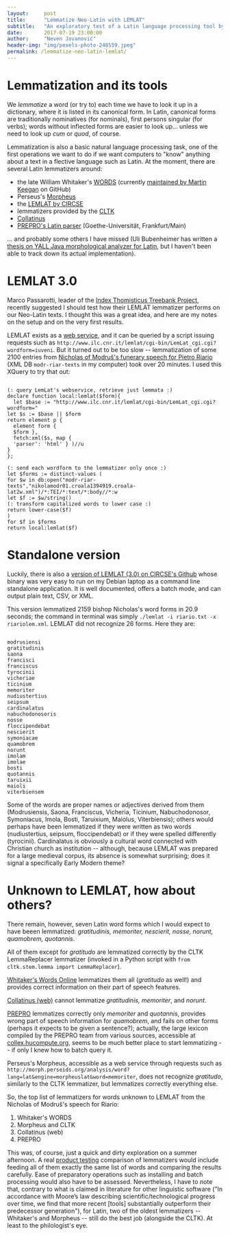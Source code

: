 ```yaml
---
layout:     post
title:      "Lemmatize Neo-Latin with LEMLAT"
subtitle:   "An exploratory test of a Latin language processing tool by CIRCSE"
date:       2017-07-19 23:00:00
author:     "Neven Jovanović"
header-img: "img/pexels-photo-248559.jpeg"
permalink: /lemmatize-neo-latin-lemlat/
---
```


# Lemmatization and its tools

We *lemmatize* a word (or try to) each time we have to look it up in a dictionary, where it is listed in its canonical form. In Latin, canonical forms are traditionally nominatives (for nominals), first persons singular (for verbs); words without inflected forms are easier to look up... unless we need to look up *cum* or *quod*, of course.

Lemmatization is also a basic natural language processing task, one of the first operations we want to do if we want computers to "know" anything about a text in a flective language such as Latin. At the moment, there are several Latin lemmatizers around: 

+ the late William Whitaker's [WORDS](http://mk270.github.io/whitakers-words/index.html) (currently [maintained by Martin Keegan](https://github.com/mk270/whitakers-words) on GitHub) 
+ Perseus's [Morpheus](https://github.com/PerseusDL/morpheus)
+ the [LEMLAT by CIRCSE](https://github.com/CIRCSE/LEMLAT3)
+ lemmatizers provided by the [CLTK](http://cltk.org/)
+ [Collatinus](https://github.com/biblissima/collatinus)
+ [PREPRO's Latin parser](https://prepro.hucompute.org/) (Goethe-Universität, Frankfurt/Main)

... and probably some others I have missed (Uli Bubenheimer has written a [thesis on YALL Java morphological analyzer for Latin](http://athenaeum.libs.uga.edu/handle/10724/20053), but I haven't been able to track down its actual implementation).

# LEMLAT 3.0

Marco Passarotti, leader of the [Index Thomisticus Treebank Project](http://itreebank.marginalia.it/), recently suggested I should test how their LEMLAT lemmatizer performs on our Neo-Latin texts. I thought this was a great idea, and here are my notes on the setup and on the very first results.

LEMLAT exists as a [web service](http://www.ilc.cnr.it/lemlat/lemlat/index.html), and it can be queried by a script issuing requests such as `http://www.ilc.cnr.it/lemlat/cgi-bin/LemLat_cgi.cgi?wordform=iuveni`. But it turned out to be too slow -- lemmatization of some 2100 entries from [Nicholas of Modruš's funerary speech for Pietro Riario](https://github.com/nevenjovanovic/modruski-temrezah) (XML DB `modr-riar-texts` in my computer) took over 20 minutes. I used this XQuery to try that out:

```xquery

(: query LemLat's webservice, retrieve just lemmata :)
declare function local:lemlat($form){
  let $base := "http://www.ilc.cnr.it/lemlat/cgi-bin/LemLat_cgi.cgi?wordform="
let $s := $base || $form
return element p {
  element form {
  $form },
  fetch:xml($s, map {
  'parser': 'html' } )//u
}
};

(: send each wordform to the lemmatizer only once :)
let $forms := distinct-values (
for $w in db:open("modr-riar-texts","nikolamodr01.croala1394919.croala-lat2w.xml")/*:TEI/*:text/*:body//*:w
let $f := $w/string()
(: transform capitalized words to lower case :)
return lower-case($f)
)
for $f in $forms
return local:lemlat($f)

```

# Standalone version

Luckily, there is also a [version of LEMLAT (3.0) on CIRCSE's Github](https://github.com/CIRCSE/LEMLAT3) whose binary was very easy to run on my Debian laptop as a command line standalone application. It is well documented, offers a batch mode, and can output plain text, CSV, or XML.

This version lemmatized 2159 bishop Nicholas's word forms in 20.9 seconds; the command in terminal was simply `./lemlat -i riario.txt -x riariolem.xml`. LEMLAT did not recognize 26 forms. Here they are:

```

modrusiensi
gratitudinis
saona
francisci
franciscus
tyrocinii
vicheriae
ticinium
memoriter
nudiustertius
seipsum
cardinalatus
nabuchodonosoris
nosse
floccipendebat
nescierit
symoniacae
quamobrem
norunt
imolam
imolae
bosti
quotannis
taruixii
maioli
viterbiensem

```

Some of the words are proper names or adjectives derived from them (Modrusiensis, Saona, Franciscus, Vicheria, Ticinium, Nabuchodonosor, Symoniacus, Imola, Bosti, Taruixium, Maiolus, Viterbiensis); others would perhaps have been lemmatized if they were written as two words (nudiustertius, seipsum, floccipendebat) or if they were spelled differently (tyrocinii). Cardinalatus is obviously a cultural word connected with Christian church as institution -- although, because LEMLAT was prepared for a large medieval corpus, its absence is somewhat surprising; does it signal a specifically Early Modern theme? 

# Unknown to LEMLAT, how about others?

There remain, however, seven Latin word forms which I would expect to have beeen lemmatized: *gratitudinis, memoriter, nescierit, nosse, norunt, quamobrem, quotannis*. 

All of them except for *gratitudo* are lemmatized correctly by the CLTK LemmaReplacer lemmatizer (invoked in a Python script with `from cltk.stem.lemma import LemmaReplacer`). 

[Whitaker's Words Online](http://latin.ucant.org/) lemmatizes them all (*gratitudo* as well!) and provides correct information on their part of speech features. 

[Collatinus (web)](http://outils.biblissima.fr/fr/collatinus-web/) cannot lemmatize *gratitudinis, memoriter*, and *norunt*. 

[PREPRO](https://prepro.hucompute.org/) lemmatizes correctly only *memoriter* and *quotannis*, provides wrong part of speech information for *quamobrem*, and fails on other forms (perhaps it expects to be given a sentence?); actually, the large lexicon compiled by the PREPRO team from various sources, accessible at [collex.hucompute.org](http://collex.hucompute.org/), seems to be much better place to start lemmatizing -- if only I knew how to batch query it. 

Perseus's Morpheus, accessible as a web service through requests such as `http://morph.perseids.org/analysis/word?lang=lat&engine=morpheuslat&word=memoriter`, does not recognize *gratitudo*, similarly to the CLTK lemmatizer, but lemmatizes correctly everything else.

So, the top list of lemmatizers for words unknown to LEMLAT from the Nicholas of Modruš's speech for Riario:

1. Whitaker's WORDS
2. Morpheus and CLTK
3. Collatinus (web)
4. PREPRO

This was, of course, just a quick and dirty exploration on a summer afternoon. A real [product testing](https://en.wikipedia.org/wiki/Product_testing) comparison of lemmatizers would include feeding all of them exactly the same list of words and comparing the results carefully. Ease of preparatory operations such as installing and batch processing would also have to be assessed. Nevertheless, I have to note that, contrary to what is claimed in literature for other linguistic software ("In accordance with Moore’s law describing scientific/technological progress over time, we find that more recent [tools] substantially outperform their predecessor generation"), for Latin, two of the oldest lemmatizers -- Whitaker's and Morpheus -- still do the best job (alongside the CLTK). At least to the philologist's eye.

